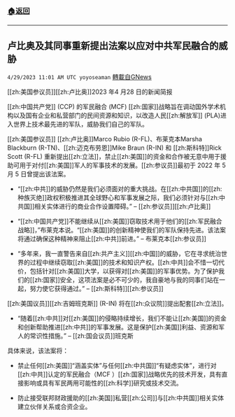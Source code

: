 ###  [:house:返回](README.md)
---


## 卢比奥及其同事重新提出法案以应对中共军民融合的威胁
`4/29/2023 11:01 AM UTC yoyoseaman` [轉載自GNews](https://gnews.org/articles/1262196)

[[zh:美国参议员]][[zh:卢比奥]]2023 年4 月28 日的新闻简报 

[[zh:中国共产党]] (CCP) 的军民融合 (MCF) [[zh:国家]]战略旨在调动国外学术机构以及国有企业和私营部门的民间资源和知识，以改造人民[[zh:解放军]] (PLA)进入世界上技术最先进的军队，威胁我们自己的军队。   

[[zh:美国参议员]] [[zh:卢比奥]]Marco Rubio (R-FL)、布莱克本Marsha Blackburn (R-TN)、[[zh:迈克布劳恩]]Mike Braun (R-IN) 和 [[zh:斯科特]]Rick Scott (R-FL) 重新提出[[zh:立法]]，禁止[[zh:美国]]的资金和合作被无意中用于援助可用于对付[[zh:美国]]军人的军事技术的发展。[[zh:参议员]]最初于 2022 年 5 月 5 日曾提出该法案。    

*   “[[zh:中共]]的威胁仍然是我们必须面对的重大挑战。在[[zh:中共国]]的[[zh:种族灭绝]]政权积极推进其全球野心和军事发展之际，我们必须针对与[[zh:中共国]]相关实体进行的商业合作设置障碍。” – [[zh:参议员]][[zh:卢比奥]] 
    
*   “[[zh:中国共产党]]不能继续从[[zh:美国]]窃取技术用于他们的[[zh:军民融合战略]]，”布莱克本说。“[[zh:美国]]的创新精神使我们的军队保持先进。该法案将通过确保这种精神来阻止[[zh:中共]]前进。” – 布莱克本[[zh:参议员]] 
    
*   “多年来，我一直警告来自[[zh:共产主义]][[zh:中国]]的威胁，它在寻求统治世界的过程中继续窃取[[zh:美国]]的技术和知识产权。[[zh:中共]]会不惜一切代价，包括针对[[zh:美国]]大学，以获得对[[zh:美国]]的军事优势。为了保护我们的[[zh:国家]]安全，这项法案是必不可少的，我自豪地与我的同事们站在一起，努力使它获得通过。” – [[zh:斯科特]][[zh:参议员]] 
    

[[zh:美国议员]][[zh:吉姆班克斯]] (R-IN) 将在[[zh:众议院]]提出配套[[zh:立法]]。 

*   “随着[[zh:中共]]对[[zh:美国]]的侵略持续增长，我们不能让[[zh:美国]]的资金和创新帮助推进[[zh:中共]]的军事发展。这是保护[[zh:美国]]利益、资源和军人的常识性措施。” – [[zh:国会议员]]班克斯 
    

具体来说，该法案将： 

*   禁止任何[[zh:美国]]“涵盖实体”与任何[[zh:中共国]]“有疑虑实体”，进行对[[zh:中共]]认定的军民融合（MCF ）[[zh:国家]]战略优先的技术开发，具有直接影响或具有军民两用可能性的[[zh:科学]]研究或技术交流。 
    
*   防止接受联邦财政援助的[[zh:美国]]私营[[zh:公司]]与[[zh:中共国]]相关实体建立伙伴关系或合资企业。
